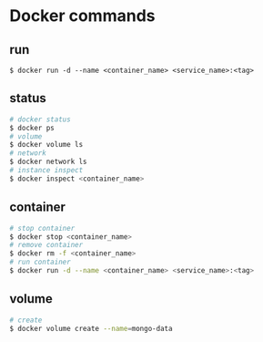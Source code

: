 # Docker commands

## run

```
$ docker run -d --name <container_name> <service_name>:<tag>
```

## status

```sh
# docker status
$ docker ps
# volume
$ docker volume ls
# network
$ docker network ls
# instance inspect
$ docker inspect <container_name>
```

## container

```sh
# stop container
$ docker stop <container_name>
# remove container
$ docker rm -f <container_name>
# run container
$ docker run -d --name <container_name> <service_name>:<tag>

```

## volume

```sh
# create
$ docker volume create --name=mongo-data
```

